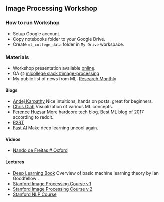## Image Processing Workshop

### How to run Workshop
 - Setup Google account.
 - Copy notebooks folder to your Google Drive.
 - Create `ml_college_data` folder in `My Drive` workspace.

### Materials
 - Workshop presentation available [online](https://drive.google.com/file/d/1tUmJvegTDKIfLfXObJlEEV1lNE1XAY7t/view?usp=sharing).  
 - QA @ [mlcollege slack #image-processing](https://mlcollege.slack.com/messages/C9629K188/)  
 - My public list of news from ML: [Research Monthly](https://docs.google.com/document/d/1Gq1peza9okW0XxszS7nMKSUvk68rxNfiWhDmZHLV0dU/edit?usp=sharing)

#### Blogs
 - [Andej Karpathy](http://karpathy.github.io/) Nice intuitions, hands on posts, great for beginners.
 - [Chris Olah](http://colah.github.io/) Visualization of various ML concepts.
 - [Ference Huzsar](http://www.inference.vc/) More hardcore tech blog. Best ML blog of 2017 according to reddit.
 - [R2RT](https://r2rt.com/)
 - [Fast AI](https://www.fast.ai/topics/#technical) Make deep learning uncool again.

#### Videos
 - [Nando de Freitas # Oxford](https://www.youtube.com/user/ProfNandoDF/playlists)

#### Lectures
 - [Deep Learning Book](http://www.deeplearningbook.org/) Overview of basic machine learning theory by Ian Goodfellow .
 - [Stanford Image Processing Course v.1](http://cs231n.stanford.edu/)
 - [Stanford Image Processing Course v.2](http://cs231n.github.io/convolutional-networks/)
 - [Stanford NLP Course](http://cs224d.stanford.edu/syllabus.html)
